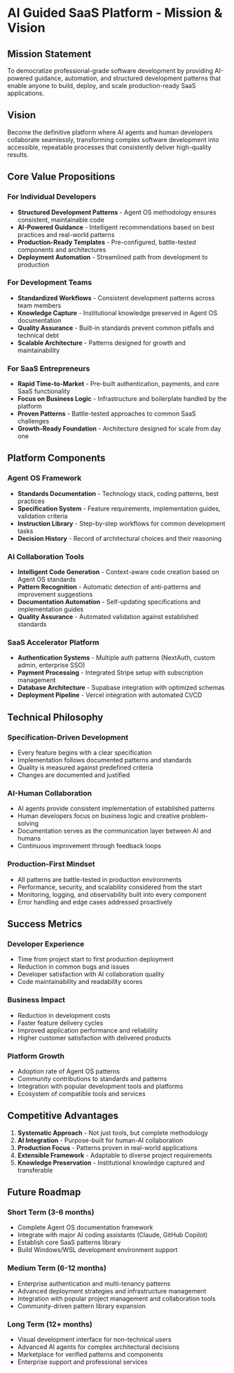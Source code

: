 # AI Guided SaaS Platform - Mission & Vision

## Mission Statement
To democratize professional-grade software development by providing AI-powered guidance, automation, and structured development patterns that enable anyone to build, deploy, and scale production-ready SaaS applications.

## Vision
Become the definitive platform where AI agents and human developers collaborate seamlessly, transforming complex software development into accessible, repeatable processes that consistently deliver high-quality results.

## Core Value Propositions

### For Individual Developers
- **Structured Development Patterns** - Agent OS methodology ensures consistent, maintainable code
- **AI-Powered Guidance** - Intelligent recommendations based on best practices and real-world patterns
- **Production-Ready Templates** - Pre-configured, battle-tested components and architectures
- **Deployment Automation** - Streamlined path from development to production

### For Development Teams
- **Standardized Workflows** - Consistent development patterns across team members
- **Knowledge Capture** - Institutional knowledge preserved in Agent OS documentation
- **Quality Assurance** - Built-in standards prevent common pitfalls and technical debt
- **Scalable Architecture** - Patterns designed for growth and maintainability

### For SaaS Entrepreneurs
- **Rapid Time-to-Market** - Pre-built authentication, payments, and core SaaS functionality
- **Focus on Business Logic** - Infrastructure and boilerplate handled by the platform
- **Proven Patterns** - Battle-tested approaches to common SaaS challenges
- **Growth-Ready Foundation** - Architecture designed for scale from day one

## Platform Components

### Agent OS Framework
- **Standards Documentation** - Technology stack, coding patterns, best practices
- **Specification System** - Feature requirements, implementation guides, validation criteria
- **Instruction Library** - Step-by-step workflows for common development tasks
- **Decision History** - Record of architectural choices and their reasoning

### AI Collaboration Tools
- **Intelligent Code Generation** - Context-aware code creation based on Agent OS standards
- **Pattern Recognition** - Automatic detection of anti-patterns and improvement suggestions
- **Documentation Automation** - Self-updating specifications and implementation guides
- **Quality Assurance** - Automated validation against established standards

### SaaS Accelerator Platform
- **Authentication Systems** - Multiple auth patterns (NextAuth, custom admin, enterprise SSO)
- **Payment Processing** - Integrated Stripe setup with subscription management
- **Database Architecture** - Supabase integration with optimized schemas
- **Deployment Pipeline** - Vercel integration with automated CI/CD

## Technical Philosophy

### Specification-Driven Development
- Every feature begins with a clear specification
- Implementation follows documented patterns and standards
- Quality is measured against predefined criteria
- Changes are documented and justified

### AI-Human Collaboration
- AI agents provide consistent implementation of established patterns
- Human developers focus on business logic and creative problem-solving
- Documentation serves as the communication layer between AI and humans
- Continuous improvement through feedback loops

### Production-First Mindset
- All patterns are battle-tested in production environments
- Performance, security, and scalability considered from the start
- Monitoring, logging, and observability built into every component
- Error handling and edge cases addressed proactively

## Success Metrics

### Developer Experience
- Time from project start to first production deployment
- Reduction in common bugs and issues
- Developer satisfaction with AI collaboration quality
- Code maintainability and readability scores

### Business Impact
- Reduction in development costs
- Faster feature delivery cycles
- Improved application performance and reliability
- Higher customer satisfaction with delivered products

### Platform Growth
- Adoption rate of Agent OS patterns
- Community contributions to standards and patterns
- Integration with popular development tools and platforms
- Ecosystem of compatible tools and services

## Competitive Advantages

1. **Systematic Approach** - Not just tools, but complete methodology
2. **AI Integration** - Purpose-built for human-AI collaboration
3. **Production Focus** - Patterns proven in real-world applications
4. **Extensible Framework** - Adaptable to diverse project requirements
5. **Knowledge Preservation** - Institutional knowledge captured and transferable

## Future Roadmap

### Short Term (3-6 months)
- Complete Agent OS documentation framework
- Integrate with major AI coding assistants (Claude, GitHub Copilot)
- Establish core SaaS patterns library
- Build Windows/WSL development environment support

### Medium Term (6-12 months)
- Enterprise authentication and multi-tenancy patterns
- Advanced deployment strategies and infrastructure management
- Integration with popular project management and collaboration tools
- Community-driven pattern library expansion

### Long Term (12+ months)
- Visual development interface for non-technical users
- Advanced AI agents for complex architectural decisions
- Marketplace for verified patterns and components
- Enterprise support and professional services
